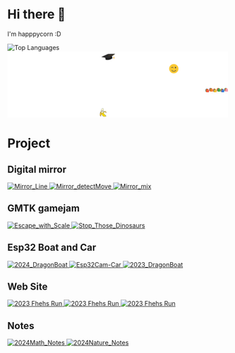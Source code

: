 # Hi there 👋

I'm happpycorn :D

<img src="https://github-readme-stats.vercel.app/api/top-langs/?username=happpycorn&theme=vue-dark&layout=compact&hide=jupyter%20notebook" alt="Top Languages" height="150px"><img src="info.png" alt="info" height="150px">

# Project

## Digital mirror

<a href="https://github.com/happpycorn/Mirror_Line">
  <img src="https://github-readme-stats.vercel.app/api/pin/?username=happpycorn&repo=Mirror_Line&theme=onedark&title_color=fff&icon_color=f9f9f9&text_color=9f9f9f&bg_color=151515" alt="Mirror_Line">
</a>
<a href="https://github.com/happpycorn/Mirror_detectMove">
  <img src="https://github-readme-stats.vercel.app/api/pin/?username=happpycorn&repo=Mirror_detectMove&theme=onedark&title_color=fff&icon_color=f9f9f9&text_color=9f9f9f&bg_color=151515" alt="Mirror_detectMove">
</a>
<a href="https://github.com/happpycorn/Mirror_mix">
  <img src="https://github-readme-stats.vercel.app/api/pin/?username=happpycorn&repo=Mirror_mix&theme=onedark&title_color=fff&icon_color=f9f9f9&text_color=9f9f9f&bg_color=151515" alt="Mirror_mix">
</a>

## GMTK gamejam

<a href="https://github.com/happpycorn/Escape_with_Scale">
  <img src="https://github-readme-stats.vercel.app/api/pin/?username=happpycorn&repo=Escape_with_Scale&theme=onedark&title_color=fff&icon_color=f9f9f9&text_color=9f9f9f&bg_color=151515" alt="Escape_with_Scale">
</a>
<a href="https://github.com/happpycorn/Stop_Those_Dinosaurs">
  <img src="https://github-readme-stats.vercel.app/api/pin/?username=happpycorn&repo=Stop_Those_Dinosaurs&theme=onedark&title_color=fff&icon_color=f9f9f9&text_color=9f9f9f&bg_color=151515" alt="Stop_Those_Dinosaurs">
</a>

## Esp32 Boat and Car

<a href="https://github.com/happpycorn/2024_DragonBoat">
  <img src="https://github-readme-stats.vercel.app/api/pin/?username=happpycorn&repo=2024_DragonBoat&theme=onedark&title_color=fff&icon_color=f9f9f9&text_color=9f9f9f&bg_color=151515" alt="2024_DragonBoat">
</a>
<a href="https://github.com/happpycorn/Esp32Cam-Car">
  <img src="https://github-readme-stats.vercel.app/api/pin/?username=happpycorn&repo=Esp32Cam-Car&theme=onedark&title_color=fff&icon_color=f9f9f9&text_color=9f9f9f&bg_color=151515" alt="Esp32Cam-Car">
</a>
<a href="https://github.com/happpycorn/2023_DragonBoat">
  <img src="https://github-readme-stats.vercel.app/api/pin/?username=happpycorn&repo=2023_DragonBoat&theme=onedark&title_color=fff&icon_color=f9f9f9&text_color=9f9f9f&bg_color=151515" alt="2023_DragonBoat">
</a>

## Web Site

<a href="https://github.com/happpycorn/2023-fhehs-run">
  <img src="https://github-readme-stats.vercel.app/api/pin/?username=happpycorn&repo=2023-fhehs-run&theme=onedark&title_color=fff&icon_color=f9f9f9&text_color=9f9f9f&bg_color=151515" alt="2023 Fhehs Run">
</a>
<a href="https://github.com/happpycorn/2024-fhehs-run">
  <img src="https://github-readme-stats.vercel.app/api/pin/?username=happpycorn&repo=2024-fhehs-run&theme=onedark&title_color=fff&icon_color=f9f9f9&text_color=9f9f9f&bg_color=151515" alt="2023 Fhehs Run">
</a>
<a href="https://github.com/happpycorn/Score_caculator">
  <img src="https://github-readme-stats.vercel.app/api/pin/?username=happpycorn&repo=Score_caculator&theme=onedark&title_color=fff&icon_color=f9f9f9&text_color=9f9f9f&bg_color=151515" alt="2023 Fhehs Run">
</a>

## Notes

<a href="https://github.com/happpycorn/2024Math_Notes">
  <img src="https://github-readme-stats.vercel.app/api/pin/?username=happpycorn&repo=2024Math_Notes&theme=onedark&title_color=fff&icon_color=f9f9f9&text_color=9f9f9f&bg_color=151515" alt="2024Math_Notes">
</a>
<a href="https://github.com/happpycorn/2024Nature_Notes">
  <img src="https://github-readme-stats.vercel.app/api/pin/?username=happpycorn&repo=2024Nature_Notes&theme=onedark&title_color=fff&icon_color=f9f9f9&text_color=9f9f9f&bg_color=151515" alt="2024Nature_Notes">
</a>

